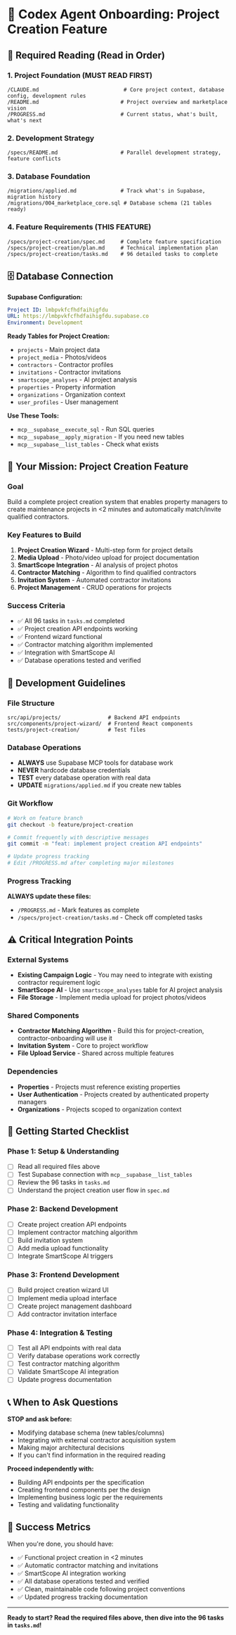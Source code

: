 # 🤖 Codex Agent Onboarding: Project Creation Feature

## 📖 **Required Reading (Read in Order)**

### **1. Project Foundation (MUST READ FIRST)**
```
/CLAUDE.md                           # Core project context, database config, development rules
/README.md                          # Project overview and marketplace vision
/PROGRESS.md                        # Current status, what's built, what's next
```

### **2. Development Strategy**
```
/specs/README.md                    # Parallel development strategy, feature conflicts
```

### **3. Database Foundation**
```
/migrations/applied.md              # Track what's in Supabase, migration history
/migrations/004_marketplace_core.sql # Database schema (21 tables ready)
```

### **4. Feature Requirements (THIS FEATURE)**
```
/specs/project-creation/spec.md     # Complete feature specification
/specs/project-creation/plan.md     # Technical implementation plan
/specs/project-creation/tasks.md    # 96 detailed tasks to complete
```

## 🗄️ **Database Connection**

**Supabase Configuration:**
```yaml
Project ID: lmbpvkfcfhdfaihigfdu
URL: https://lmbpvkfcfhdfaihigfdu.supabase.co
Environment: Development
```

**Ready Tables for Project Creation:**
- `projects` - Main project data
- `project_media` - Photos/videos
- `contractors` - Contractor profiles  
- `invitations` - Contractor invitations
- `smartscope_analyses` - AI project analysis
- `properties` - Property information
- `organizations` - Organization context
- `user_profiles` - User management

**Use These Tools:**
- `mcp__supabase__execute_sql` - Run SQL queries
- `mcp__supabase__apply_migration` - If you need new tables
- `mcp__supabase__list_tables` - Check what exists

## 🎯 **Your Mission: Project Creation Feature**

### **Goal**
Build a complete project creation system that enables property managers to create maintenance projects in <2 minutes and automatically match/invite qualified contractors.

### **Key Features to Build**
1. **Project Creation Wizard** - Multi-step form for project details
2. **Media Upload** - Photo/video upload for project documentation
3. **SmartScope Integration** - AI analysis of project photos
4. **Contractor Matching** - Algorithm to find qualified contractors
5. **Invitation System** - Automated contractor invitations
6. **Project Management** - CRUD operations for projects

### **Success Criteria**
- ✅ All 96 tasks in `tasks.md` completed
- ✅ Project creation API endpoints working
- ✅ Frontend wizard functional
- ✅ Contractor matching algorithm implemented
- ✅ Integration with SmartScope AI
- ✅ Database operations tested and verified

## 🔧 **Development Guidelines**

### **File Structure**
```
src/api/projects/               # Backend API endpoints
src/components/project-wizard/  # Frontend React components
tests/project-creation/         # Test files
```

### **Database Operations**
- **ALWAYS** use Supabase MCP tools for database work
- **NEVER** hardcode database credentials
- **TEST** every database operation with real data
- **UPDATE** `migrations/applied.md` if you create new tables

### **Git Workflow**
```bash
# Work on feature branch
git checkout -b feature/project-creation

# Commit frequently with descriptive messages
git commit -m "feat: implement project creation API endpoints"

# Update progress tracking
# Edit /PROGRESS.md after completing major milestones
```

### **Progress Tracking**
**ALWAYS update these files:**
- `/PROGRESS.md` - Mark features as complete
- `/specs/project-creation/tasks.md` - Check off completed tasks

## ⚠️ **Critical Integration Points**

### **External Systems**
- **Existing Campaign Logic** - You may need to integrate with existing contractor requirement logic
- **SmartScope AI** - Use `smartscope_analyses` table for AI project analysis
- **File Storage** - Implement media upload for project photos/videos

### **Shared Components**
- **Contractor Matching Algorithm** - Build this for project-creation, contractor-onboarding will use it
- **Invitation System** - Core to project workflow
- **File Upload Service** - Shared across multiple features

### **Dependencies**
- **Properties** - Projects must reference existing properties
- **User Authentication** - Projects created by authenticated property managers
- **Organizations** - Projects scoped to organization context

## 🚀 **Getting Started Checklist**

### **Phase 1: Setup & Understanding**
- [ ] Read all required files above
- [ ] Test Supabase connection with `mcp__supabase__list_tables`
- [ ] Review the 96 tasks in `tasks.md`
- [ ] Understand the project creation user flow in `spec.md`

### **Phase 2: Backend Development**
- [ ] Create project creation API endpoints
- [ ] Implement contractor matching algorithm
- [ ] Build invitation system
- [ ] Add media upload functionality
- [ ] Integrate SmartScope AI triggers

### **Phase 3: Frontend Development**
- [ ] Build project creation wizard UI
- [ ] Implement media upload interface
- [ ] Create project management dashboard
- [ ] Add contractor invitation interface

### **Phase 4: Integration & Testing**
- [ ] Test all API endpoints with real data
- [ ] Verify database operations work correctly
- [ ] Test contractor matching algorithm
- [ ] Validate SmartScope AI integration
- [ ] Update progress documentation

## 📞 **When to Ask Questions**

**STOP and ask before:**
- Modifying database schema (new tables/columns)
- Integrating with external contractor acquisition system
- Making major architectural decisions
- If you can't find information in the required reading

**Proceed independently with:**
- Building API endpoints per the specification
- Creating frontend components per the design
- Implementing business logic per the requirements
- Testing and validating functionality

## 🎉 **Success Metrics**

When you're done, you should have:
- ✅ Functional project creation in <2 minutes
- ✅ Automatic contractor matching and invitations
- ✅ SmartScope AI integration working
- ✅ All database operations tested and verified
- ✅ Clean, maintainable code following project conventions
- ✅ Updated progress tracking documentation

---

**Ready to start? Read the required files above, then dive into the 96 tasks in `tasks.md`!**